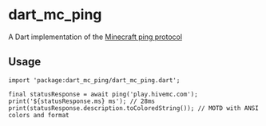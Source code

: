 # dart_mc_ping
A Dart implementation of the [Minecraft ping protocol](https://wiki.vg/Server_List_Ping)

## Usage
```
import 'package:dart_mc_ping/dart_mc_ping.dart';

final statusResponse = await ping('play.hivemc.com');
print('${statusResponse.ms} ms'); // 28ms
print(statusResponse.description.toColoredString()); // MOTD with ANSI colors and format
```

